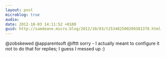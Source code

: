 ```yaml
---
layout: post
microblog: true
audio: 
date: 2012-10-03 14:11:52 +0100
guid: http://samdeane.micro.blog/2012/10/03/t253482500209381378.html
---
```

@zobskewed @apparentsoft @ifttt sorry - I actually meant to configure it not to do that for replies; I guess I messed up :)
